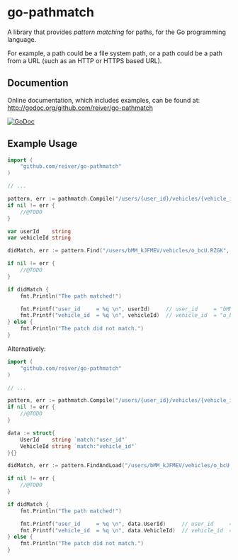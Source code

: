 # go-pathmatch

A library that provides *pattern matching* for paths, for the Go programming language.

For example, a path could be a file system path, or a path could be a path from a URL (such as an HTTP or HTTPS based URL).


## Documention

Online documentation, which includes examples, can be found at: http://godoc.org/github.com/reiver/go-pathmatch

[![GoDoc](https://godoc.org/github.com/reiver/go-pathmatch?status.svg)](https://godoc.org/github.com/reiver/go-pathmatch)


## Example Usage
```go
import (
	"github.com/reiver/go-pathmatch"
)

// ...

pattern, err := pathmatch.Compile("/users/{user_id}/vehicles/{vehicle_id}}")
if nil != err {
    //@TODO
}

var userId    string
var vehicleId string

didMatch, err := pattern.Find("/users/bMM_kJFMEV/vehicles/o_bcU.RZGK", &userId, &vehicleId)

if nil != err {
    //@TODO
}

if didMatch {
    fmt.Println("The path matched!")

    fmt.Printf("user_id     = %q \n", userId)     // user_id     = "bMM_kJFMEV"
    fmt.Printf("vehicle_id  = %q \n", vehicleId)  // vehicle_id  = "o_bcU.RZGK"
} else {
    fmt.Println("The patch did not match.")
}
```

Alternatively:
```go
import (
	"github.com/reiver/go-pathmatch"
)

// ...

pattern, err := pathmatch.Compile("/users/{user_id}/vehicles/{vehicle_id}}")
if nil != err {
    //@TODO
}

data := struct{
	UserId    string `match:"user_id"`
	VehicleId string `match:"vehicle_id"`
}{}

didMatch, err := pattern.FindAndLoad("/users/bMM_kJFMEV/vehicles/o_bcU.RZGK", &data)

if nil != err {
    //@TODO
}

if didMatch {
    fmt.Println("The path matched!")

    fmt.Printf("user_id     = %q \n", data.UserId)     // user_id     = "bMM_kJFMEV"
    fmt.Printf("vehicle_id  = %q \n", data.VehicleId)  // vehicle_id  = "o_bcU.RZGK"
} else {
    fmt.Println("The patch did not match.")
}
```
